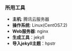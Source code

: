 ### 所用工具
- **主机**: 腾讯云服务器
- **操作系统**: Linux(CentOS7.2)
- **Web服务器**: nginx
- **生成工具**：jekyll
- **导入jekyll主题**：hpstr